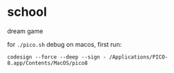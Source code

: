 # school
 dream game


for `./pico.sh` debug on macos, first run:

```
codesign --force --deep --sign - /Applications/PICO-8.app/Contents/MacOS/pico8
```